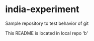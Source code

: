 india-experiment
================

Sample repository to test behavior of git

This README is located in local repo 'b'
